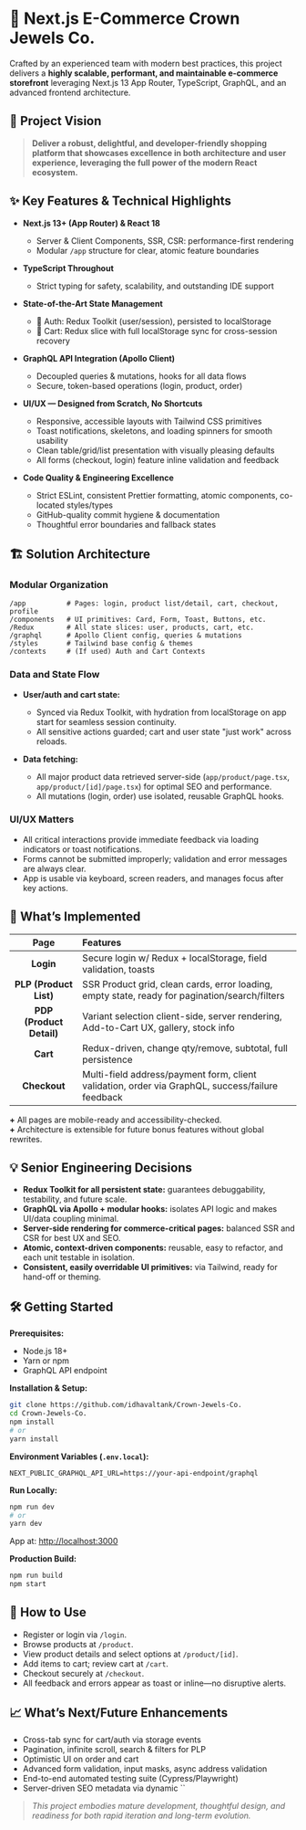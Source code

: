 # 🛒 Next.js E-Commerce Crown Jewels Co.

Crafted by an experienced team with modern best practices, this project delivers a **highly scalable, performant, and maintainable e-commerce storefront** leveraging Next.js 13 App Router, TypeScript, GraphQL, and an advanced frontend architecture.

## 🚀 Project Vision

> **Deliver a robust, delightful, and developer-friendly shopping platform that showcases excellence in both architecture and user experience, leveraging the full power of the modern React ecosystem.**

## ✨ Key Features & Technical Highlights

- **Next.js 13+ (App Router) & React 18**  
  - Server & Client Components, SSR, CSR: performance-first rendering
  - Modular `/app` structure for clear, atomic feature boundaries

- **TypeScript Throughout**  
  - Strict typing for safety, scalability, and outstanding IDE support

- **State-of-the-Art State Management**  
  - 🔄 Auth: Redux Toolkit (user/session), persisted to localStorage  
  - 🛒 Cart: Redux slice with full localStorage sync for cross-session recovery

- **GraphQL API Integration (Apollo Client)**  
  - Decoupled queries & mutations, hooks for all data flows  
  - Secure, token-based operations (login, product, order)

- **UI/UX — Designed from Scratch, No Shortcuts**  
  - Responsive, accessible layouts with Tailwind CSS primitives  
  - Toast notifications, skeletons, and loading spinners for smooth usability  
  - Clean table/grid/list presentation with visually pleasing defaults
  - All forms (checkout, login) feature inline validation and feedback

- **Code Quality & Engineering Excellence**  
  - Strict ESLint, consistent Prettier formatting, atomic components, co-located styles/types
  - GitHub-quality commit hygiene & documentation
  - Thoughtful error boundaries and fallback states

## 🏗️ Solution Architecture

### Modular Organization

```plaintext
/app          # Pages: login, product list/detail, cart, checkout, profile
/components   # UI primitives: Card, Form, Toast, Buttons, etc.
/Redux        # All state slices: user, products, cart, etc.
/graphql      # Apollo Client config, queries & mutations
/styles       # Tailwind base config & themes
/contexts     # (If used) Auth and Cart Contexts
```

### Data and State Flow

- **User/auth and cart state:**  
  - Synced via Redux Toolkit, with hydration from localStorage on app start for seamless session continuity.
  - All sensitive actions guarded; cart and user state "just work" across reloads.

- **Data fetching:**  
  - All major product data retrieved server-side (`app/product/page.tsx`, `app/product/[id]/page.tsx`) for optimal SEO and performance.
  - All mutations (login, order) use isolated, reusable GraphQL hooks.

### UI/UX Matters

- All critical interactions provide immediate feedback via loading indicators or toast notifications.
- Forms cannot be submitted improperly; validation and error messages are always clear.
- App is usable via keyboard, screen readers, and manages focus after key actions.

## 🧩 What’s Implemented

|          Page           |                              Features                              |
|:-----------------------:|:-------------------------------------------------------------------|
| **Login**               | Secure login w/ Redux + localStorage, field validation, toasts     |
| **PLP (Product List)**  | SSR Product grid, clean cards, error loading, empty state, ready for pagination/search/filters |
| **PDP (Product Detail)**| Variant selection client-side, server rendering, Add-to-Cart UX, gallery, stock info |
| **Cart**                | Redux-driven, change qty/remove, subtotal, full persistence        |
| **Checkout**            | Multi-field address/payment form, client validation, order via GraphQL, success/failure feedback |

**+** All pages are mobile-ready and accessibility-checked.  
**+** Architecture is extensible for future bonus features without global rewrites.

## 💡 Senior Engineering Decisions

- **Redux Toolkit for all persistent state:** guarantees debuggability, testability, and future scale.
- **GraphQL via Apollo + modular hooks:** isolates API logic and makes UI/data coupling minimal.
- **Server-side rendering for commerce-critical pages:** balanced SSR and CSR for best UX and SEO.
- **Atomic, context-driven components:** reusable, easy to refactor, and each unit testable in isolation.
- **Consistent, easily overridable UI primitives:** via Tailwind, ready for hand-off or theming.

## 🛠️ Getting Started

**Prerequisites:**  
- Node.js 18+  
- Yarn or npm  
- GraphQL API endpoint

**Installation & Setup:**

```bash
git clone https://github.com/idhavaltank/Crown-Jewels-Co.
cd Crown-Jewels-Co.
npm install
# or
yarn install
```

**Environment Variables (`.env.local`):**
```
NEXT_PUBLIC_GRAPHQL_API_URL=https://your-api-endpoint/graphql
```

**Run Locally:**
```bash
npm run dev
# or
yarn dev
```
App at: [http://localhost:3000](http://localhost:3000)

**Production Build:**
```bash
npm run build
npm start
```

## 🧭 How to Use

- Register or login via `/login`.
- Browse products at `/product`.
- View product details and select options at `/product/[id]`.
- Add items to cart; review cart at `/cart`.
- Checkout securely at `/checkout`.
- All feedback and errors appear as toast or inline—no disruptive alerts.

## 📈 What’s Next/Future Enhancements

- Cross-tab sync for cart/auth via storage events
- Pagination, infinite scroll, search & filters for PLP
- Optimistic UI on order and cart
- Advanced form validation, input masks, async address validation
- End-to-end automated testing suite (Cypress/Playwright)
- Server-driven SEO metadata via dynamic ``

> *This project embodies mature development, thoughtful design, and readiness for both rapid iteration and long-term evolution.*
